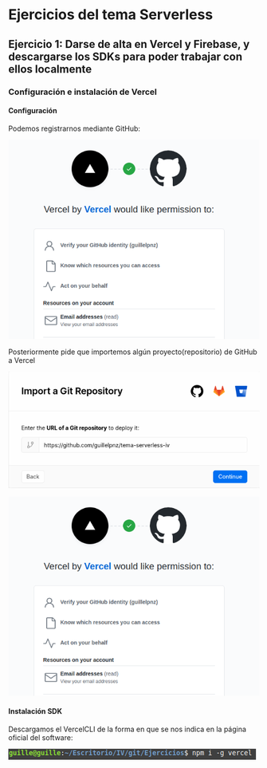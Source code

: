 # Ejercicios del tema Serverless

## Ejercicio 1: Darse de alta en Vercel y Firebase, y descargarse los SDKs para poder trabajar con ellos localmente

### Configuración e instalación de Vercel

#### Configuración

Podemos registrarnos mediante GitHub:

![Acceso a github desde vercel](imagenes/vercel_access_github.png)

Posteriormente pide que importemos algún proyecto(repositorio) de GitHub a Vercel

![Import GitHub repository to Vercel](imagenes/import_git_repository.png)

![Congratulations vercel](imagenes/vercel_access_github.png)

#### Instalación SDK

Descargamos el VercelCLI de la forma en que se nos indica en la página oficial del software:

![install vercel cli](imagenes/instalacion_sdk_vercel.png)

